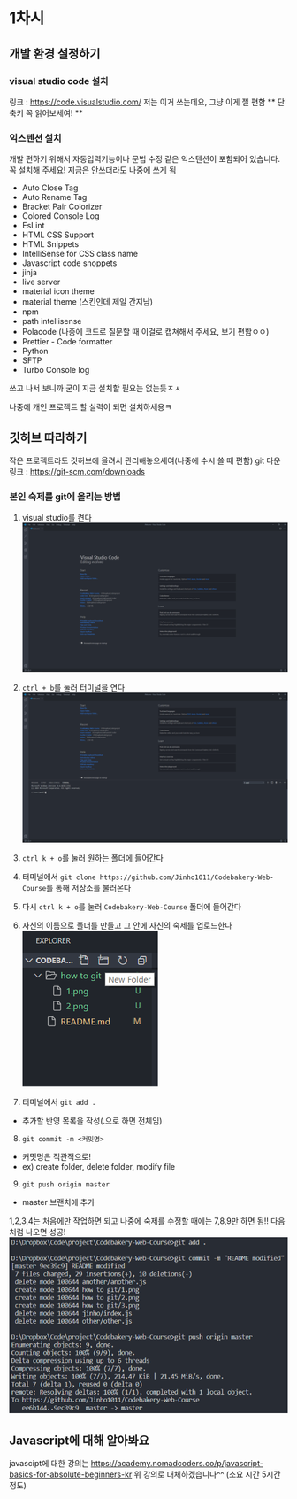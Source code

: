 # 1차시
## 개발 환경 설정하기

### visual studio code 설치
링크 : https://code.visualstudio.com/
저는 이거 쓰는데요, 그냥 이게 젤 편함
** 단축키 꼭 읽어보세여! **

### 익스텐션 설치
개발 편하기 위해서 자동입력기능이나 문법 수정 같은 익스텐션이 포함되어 있습니다.  
꼭 설치해 주세요! 지금은 안쓰더라도 나중에 쓰게 됨
- Auto Close Tag
- Auto Rename Tag
- Bracket Pair Colorizer
- Colored Console Log
- EsLint
- HTML CSS Support
- HTML Snippets
- IntelliSense for CSS class name
- Javascript code snoppets
- jinja
- live server
- material icon theme
- material theme (스킨인데 제일 간지남)
- npm
- path intellisense
- Polacode (나중에 코드로 질문할 때 이걸로 캡쳐해서 주세요, 보기 편함ㅇㅇ)
- Prettier - Code formatter
- Python
- SFTP
- Turbo Console log

쓰고 나서 보니까 굳이 지금 설치할 필요는 없는듯ㅈㅅ

나중에 개인 프로젝트 할 실력이 되면 설치하세용ㅋ

## 깃허브 따라하기
작은 프로젝트라도 깃허브에 올려서 관리해놓으세여(나중에 수시 쓸 때 편함)
git 다운 링크 : https://git-scm.com/downloads

### 본인 숙제를 git에 올리는 방법
1. visual studio를 켠다
![1](https://github.com/Jinho1011/Codebakery-Web-Course/blob/master/how%20to%20git/1.png)

2. `ctrl + b`를 눌러 터미널을 연다
![2](https://github.com/Jinho1011/Codebakery-Web-Course/blob/master/how%20to%20git/2.png)

3. `ctrl k + o`를 눌러 원하는 폴더에 들어간다

4. 터미널에서 `git clone https://github.com/Jinho1011/Codebakery-Web-Course`를 통해 저장소를 불러온다

5. 다시 `ctrl k + o`를 눌러 `Codebakery-Web-Course` 폴더에 들어간다

6. 자신의 이름으로 폴더를 만들고 그 안에 자신의 숙제를 업로드한다
![3](https://github.com/Jinho1011/Codebakery-Web-Course/blob/master/how%20to%20git/3.png)



7. 터미널에서 `git add .`
- 추가할 반영 목록을 작성(.으로 하면 전체임)

8. `git commit -m <커밋명>`
- 커밋명은 직관적으로!
- ex) create folder, delete folder, modify file

9. `git push origin master`
- master 브랜치에 추가

1,2,3,4는 처음에만 작업하면 되고 나중에 숙제를 수정할 때에는 7,8,9만 하면 됨!!
다음처럼 나오면 성공!
![4](https://github.com/Jinho1011/Codebakery-Web-Course/blob/master/how%20to%20git/4.png)

## Javascript에 대해 알아봐요
javascipt에 대한 강의는 https://academy.nomadcoders.co/p/javascript-basics-for-absolute-beginners-kr
위 강의로 대체하겠습니다^^ (소요 시간 5시간 정도)